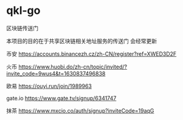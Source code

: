 # qkl-go
区块链传送门

本项目的目的在于共享区块链相关地址服务的传送门 会经常更新


币安   https://accounts.binancezh.cz/zh-CN/register?ref=XWED3D2F

火币   https://www.huobi.do/zh-cn/topic/invited/?invite_code=9wus4&t=1630837496838

欧易   https://ouyi.run/join/1989963

gate.io https://www.gate.tv/signup/6341747

抹茶   https://www.mxcio.co/auth/signup?inviteCode=19aqG
